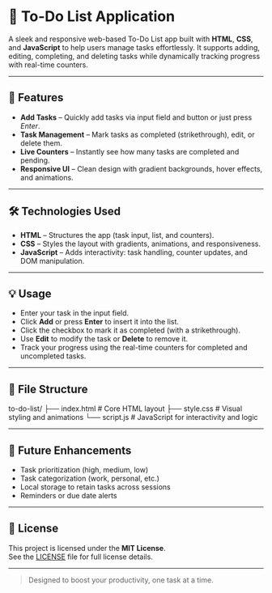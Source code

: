 # 📝 To-Do List Application

A sleek and responsive web-based To-Do List app built with **HTML**, **CSS**, and **JavaScript** to help users manage tasks effortlessly. It supports adding, editing, completing, and deleting tasks while dynamically tracking progress with real-time counters.

---

## 🚀 Features

- **Add Tasks** – Quickly add tasks via input field and button or just press *Enter*.
- **Task Management** – Mark tasks as completed (strikethrough), edit, or delete them.
- **Live Counters** – Instantly see how many tasks are completed and pending.
- **Responsive UI** – Clean design with gradient backgrounds, hover effects, and animations.

---

## 🛠️ Technologies Used

- **HTML** – Structures the app (task input, list, and counters).
- **CSS** – Styles the layout with gradients, animations, and responsiveness.
- **JavaScript** – Adds interactivity: task handling, counter updates, and DOM manipulation.

---

## 💡 Usage

- Enter your task in the input field.
- Click **Add** or press **Enter** to insert it into the list.
- Click the checkbox to mark it as completed (with a strikethrough).
- Use **Edit** to modify the task or **Delete** to remove it.
- Track your progress using the real-time counters for completed and uncompleted tasks.

---

## 📁 File Structure

to-do-list/
├── index.html      # Core HTML layout
├── style.css       # Visual styling and animations
└── script.js       # JavaScript for interactivity and logic


---

## 🔮 Future Enhancements

- Task prioritization (high, medium, low)
- Task categorization (work, personal, etc.)
- Local storage to retain tasks across sessions
- Reminders or due date alerts

---

## 📄 License

This project is licensed under the **MIT License**.  
See the [LICENSE](./LICENSE) file for full license details.

---

> Designed to boost your productivity, one task at a time.

